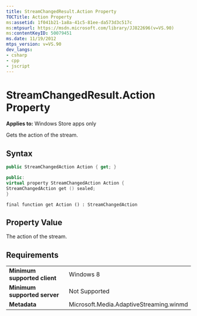 ```yaml
---
title: StreamChangedResult.Action Property
TOCTitle: Action Property
ms:assetid: 1f041b21-1a8a-41c5-81ee-da573d3c517c
ms:mtpsurl: https://msdn.microsoft.com/library/JJ822696(v=VS.90)
ms:contentKeyID: 50079451
ms.date: 11/19/2012
mtps_version: v=VS.90
dev_langs:
- csharp
- cpp
- jscript
---
```


# StreamChangedResult.Action Property

**Applies to:** Windows Store apps only

Gets the action of the stream.

## Syntax

```csharp
public StreamChangedAction Action { get; }
```

```cpp
public:
virtual property StreamChangedAction Action {
StreamChangedAction get () sealed;
}
```

```jscript
final function get Action () : StreamChangedAction
```

## Property Value

The action of the stream.

## Requirements

|||
|--- |--- |
|**Minimum supported client**|Windows 8|
|**Minimum supported server**|Not Supported|
|**Metadata**|Microsoft.Media.AdaptiveStreaming.winmd|

